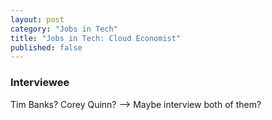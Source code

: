 ```yaml
---
layout: post
category: "Jobs in Tech"
title: "Jobs in Tech: Cloud Economist"
published: false
---
```


### Interviewee

Tim Banks?
Corey Quinn? --> Maybe interview both of them?